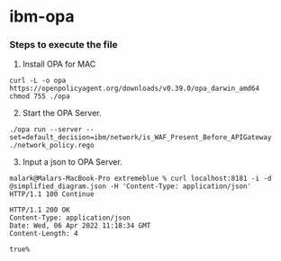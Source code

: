 # ibm-opa

### Steps to execute the file 

1. Install OPA for MAC   

```
curl -L -o opa https://openpolicyagent.org/downloads/v0.39.0/opa_darwin_amd64
chmod 755 ./opa

```   

2.  Start the OPA Server.   

```
./opa run --server --set=default_decision=ibm/network/is_WAF_Present_Before_APIGateway ./network_policy.rego
```

3. Input a json to OPA Server.   

```
malark@Malars-MacBook-Pro extremeblue % curl localhost:8181 -i -d @simplified_diagram.json -H 'Content-Type: application/json'
HTTP/1.1 100 Continue

HTTP/1.1 200 OK
Content-Type: application/json
Date: Wed, 06 Apr 2022 11:18:34 GMT
Content-Length: 4

true%            
```
